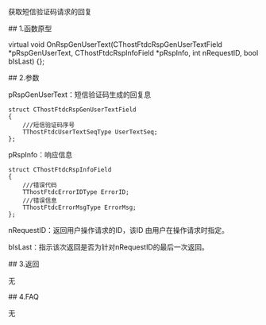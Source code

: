 <p>获取短信验证码请求的回复</p>
<span class="anchor" id="1a696f95-318b-4e17-a438-935cd0a5d3bd"></span>
## 1.函数原型
<p>virtual void OnRspGenUserText(CThostFtdcRspGenUserTextField *pRspGenUserText, CThostFtdcRspInfoField *pRspInfo, int nRequestID, bool bIsLast) {};</p>
<span class="anchor" id="03e12179-b104-42ce-bb2b-2eab687c1f9f"></span>
## 2.参数
<p>pRspGenUserText：短信验证码生成的回复息</p>
<pre><code>struct CThostFtdcRspGenUserTextField
{
    ///短信验证码序号
    TThostFtdcUserTextSeqType UserTextSeq;
};
</code></pre>
<p>pRspInfo：响应信息</p>
<pre><code>struct CThostFtdcRspInfoField
{
    ///错误代码
    TThostFtdcErrorIDType ErrorID;
    ///错误信息
    TThostFtdcErrorMsgType ErrorMsg;
};
</code></pre>
<p>nRequestID：返回用户操作请求的ID，该ID 由用户在操作请求时指定。</p>
<p>bIsLast：指示该次返回是否为针对nRequestID的最后一次返回。</p>
<span class="anchor" id="e1b7516d-414f-4434-b2d9-b5df28680d0c"></span>
## 3.返回
<p>无</p>
<span class="anchor" id="aff8bc7c-3cde-434e-abe4-09822516c6f4"></span>
## 4.FAQ
<p>无</p>

